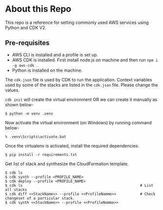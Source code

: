# About this Repo

This repo is a reference for setting commonly used AWS services using Python and CDK V2.

## Pre-requisites

- AWS CLI is installed and a profile is set up.
- AWS CDK is installed. First install node.js on machine and then run `npm i -g aws-cdk `.
- Python is installed on the machine.


The `cdk.json` file is used by CDK to run the application. Context variables used by some of the stacks are listed in the `cdk.json` file. Please change the values. 

`cdk init` will create the virtual environment OR we can create it manually as shown below-

```
$ python -m venv .venv
```
Now activate the virtual environment (on Windows) by running command below-

```
% .venv\Scripts\activate.bat
```

Once the virtualenv is activated, install the required dependencies.

```
$ pip install -r requirements.txt
```

Get list of stack and synthesize the CloudFormation template.

```
$ cdk ls
$ cdk synth --profile <PROFILE_NAME>
$ cdk deploy --profile <PROFILE_NAME>
$ cdk ls                                                      # List all stacks
$ cdk diff <<StackName>> --profile <<ProfileNamme>>           # Check changeset of a particular stack.
$ cdk synth <<StackName>> --profile <<ProfileNamme>>

```